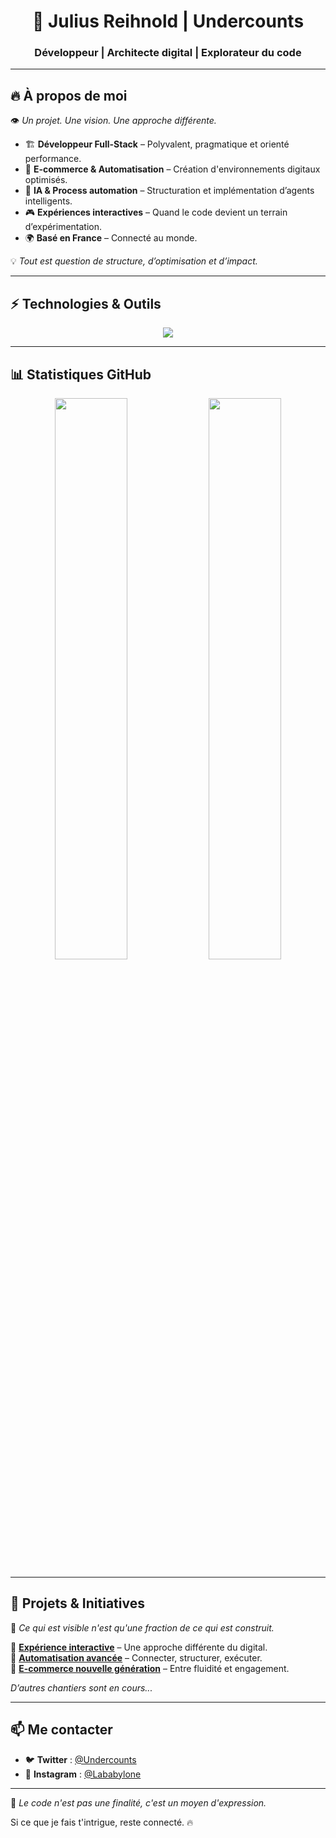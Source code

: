 <h1 align="center">🚀 Julius Reihnold | Undercounts</h1>
<h3 align="center">Développeur | Architecte digital | Explorateur du code</h3>

---

## 🔥 **À propos de moi**  
👁️ *Un projet. Une vision. Une approche différente.*  

- 🏗 **Développeur Full-Stack** – Polyvalent, pragmatique et orienté performance.  
- 🛒 **E-commerce & Automatisation** – Création d'environnements digitaux optimisés.  
- 🤖 **IA & Process automation** – Structuration et implémentation d’agents intelligents.  
- 🎮 **Expériences interactives** – Quand le code devient un terrain d’expérimentation.  
- 🌍 **Basé en France** – Connecté au monde.  

💡 *Tout est question de structure, d’optimisation et d’impact.*  

---

## ⚡ **Technologies & Outils**
<div align="center">
  <img src="https://skillicons.dev/icons?i=html,css,js,ts,python,cpp,php,react,tailwind,bootstrap,nodejs,express,shopify,mongodb,mysql,sqlite,github,git,vscode,figma,n8n" />
</div>

---

## 📊 **Statistiques GitHub**
<div align="center">
  <img src="https://github-readme-stats.vercel.app/api?username=Undercounts&show_icons=true&theme=tokyonight&hide=prs,issues" width="48%" />
  <img src="https://github-readme-streak-stats.herokuapp.com/?user=Undercounts&theme=tokyonight" width="48%" />
</div>

---

## 🚀 **Projets & Initiatives**
🎯 *Ce qui est visible n'est qu'une fraction de ce qui est construit.*  

🔹 **[Expérience interactive](#)** – Une approche différente du digital.  
🔹 **[Automatisation avancée](#)** – Connecter, structurer, exécuter.  
🔹 **[E-commerce nouvelle génération](#)** – Entre fluidité et engagement.  

*D’autres chantiers sont en cours...*  

---

## 📫 **Me contacter**
- 🐦 **Twitter** : [@Undercounts](https://twitter.com/)  
- 📸 **Instagram** : [@Lababylone](https://instagram.com/)  

---

💭 *Le code n'est pas une finalité, c'est un moyen d'expression.*  

Si ce que je fais t'intrigue, reste connecté. 🔥
